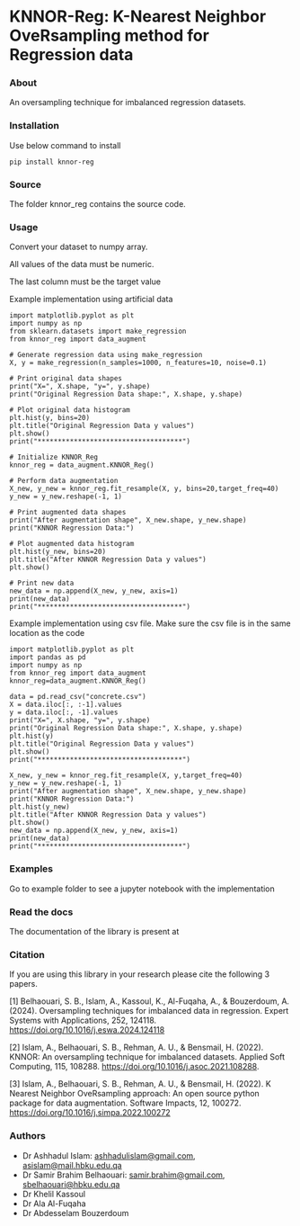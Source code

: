 
<!-- [![PyPI version](https://badge.fury.io/py/sentimentanalyser.svg)](https://badge.fury.io/py/sentimentanalyser)
[![Python 3.6](https://img.shields.io/badge/python-3.6-blue.svg)](https://www.python.org/downloads/release/python-360/)
[![License: MIT](https://img.shields.io/badge/License-MIT-yellow.svg)](https://opensource.org/licenses/MIT)
[![HitCount](http://hits.dwyl.io/ashhadulislam/sentiment-analyser-lib.svg)](http://hits.dwyl.io/ashhadulislam/sentiment-analyser-lib)
[![PyPI - Downloads](https://img.shields.io/pypi/dm/sentimentanalyser.svg)](https://img.shields.io/pypi/dm/sentimentanalyser.svg)
[![CodeFactor](https://www.codefactor.io/repository/github/ashhadulislam/sentiment-analyser-lib/badge/master)](https://www.codefactor.io/repository/github/ashhadulislam/sentiment-analyser-lib/overview/master) -->
# KNNOR-Reg: K-Nearest Neighbor OveRsampling method for Regression data

### About
An oversampling technique for imbalanced regression datasets.

### Installation

Use below command to install 

`pip install knnor-reg`


### Source

The folder knnor_reg contains the source code.



### Usage


Convert your dataset to numpy array.

All values of the data must be numeric.

The last column must be the target value

Example implementation using artificial data
```
import matplotlib.pyplot as plt
import numpy as np
from sklearn.datasets import make_regression
from knnor_reg import data_augment

# Generate regression data using make_regression
X, y = make_regression(n_samples=1000, n_features=10, noise=0.1)

# Print original data shapes
print("X=", X.shape, "y=", y.shape)
print("Original Regression Data shape:", X.shape, y.shape)

# Plot original data histogram
plt.hist(y, bins=20)
plt.title("Original Regression Data y values")
plt.show()
print("************************************")

# Initialize KNNOR_Reg
knnor_reg = data_augment.KNNOR_Reg()

# Perform data augmentation
X_new, y_new = knnor_reg.fit_resample(X, y, bins=20,target_freq=40)
y_new = y_new.reshape(-1, 1)

# Print augmented data shapes
print("After augmentation shape", X_new.shape, y_new.shape)
print("KNNOR Regression Data:")

# Plot augmented data histogram
plt.hist(y_new, bins=20)
plt.title("After KNNOR Regression Data y values")
plt.show()

# Print new data
new_data = np.append(X_new, y_new, axis=1)
print(new_data)
print("************************************")
```

Example implementation using csv file. Make sure the csv file is in the same location as the code	
```
import matplotlib.pyplot as plt
import pandas as pd
import numpy as np
from knnor_reg import data_augment
knnor_reg=data_augment.KNNOR_Reg()

data = pd.read_csv("concrete.csv")
X = data.iloc[:, :-1].values
y = data.iloc[:, -1].values
print("X=", X.shape, "y=", y.shape)
print("Original Regression Data shape:", X.shape, y.shape)
plt.hist(y)
plt.title("Original Regression Data y values")
plt.show()
print("************************************")

X_new, y_new = knnor_reg.fit_resample(X, y,target_freq=40)
y_new = y_new.reshape(-1, 1)
print("After augmentation shape", X_new.shape, y_new.shape)
print("KNNOR Regression Data:")
plt.hist(y_new)
plt.title("After KNNOR Regression Data y values")
plt.show()
new_data = np.append(X_new, y_new, axis=1)
print(new_data)
print("************************************")	
```

### Examples

Go to example folder to see a jupyter notebook with the implementation




### Read the docs
The documentation of the library is present at



### Citation
If you are using this library in your research please cite the following 3 papers.

[1] Belhaouari, S. B., Islam, A., Kassoul, K., Al-Fuqaha, A., & Bouzerdoum, A. (2024). Oversampling techniques for imbalanced data in regression. Expert Systems with Applications, 252, 124118. https://doi.org/10.1016/j.eswa.2024.124118


[2] Islam, A., Belhaouari, S. B., Rehman, A. U., & Bensmail, H. (2022). KNNOR: An oversampling technique for imbalanced datasets. Applied Soft Computing, 115, 108288. https://doi.org/10.1016/j.asoc.2021.108288.


[3] Islam, A., Belhaouari, S. B., Rehman, A. U., & Bensmail, H. (2022). K Nearest Neighbor OveRsampling approach: An open source python package for data augmentation. Software Impacts, 12, 100272.
https://doi.org/10.1016/j.simpa.2022.100272



### Authors
- Dr Ashhadul Islam: ashhadulislam@gmail.com, asislam@mail.hbku.edu.qa
- Dr Samir Brahim Belhaouari: samir.brahim@gmail.com, sbelhaouari@hbku.edu.qa
- Dr Khelil Kassoul 
- Dr Ala Al-Fuqaha 
- Dr Abdesselam Bouzerdoum
